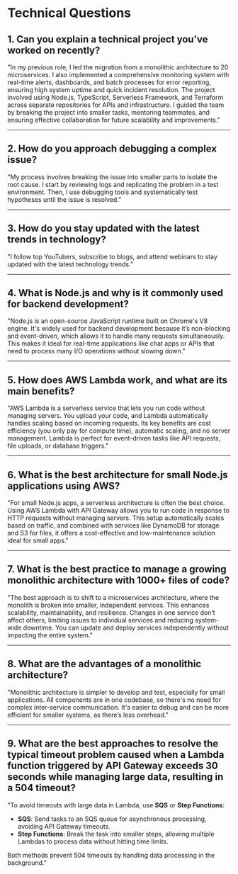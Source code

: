 # Technical Questions

## **1. Can you explain a technical project you've worked on recently?**

"In my previous role, I led the migration from a monolithic architecture to 20 microservices. I also implemented a comprehensive monitoring system with real-time alerts, dashboards, and batch processes for error reporting, ensuring high system uptime and quick incident resolution. The project involved using Node.js, TypeScript, Serverless Framework, and Terraform across separate repositories for APIs and infrastructure. I guided the team by breaking the project into smaller tasks, mentoring teammates, and ensuring effective collaboration for future scalability and improvements."

---

## **2. How do you approach debugging a complex issue?**

"My process involves breaking the issue into smaller parts to isolate the root cause. I start by reviewing logs and replicating the problem in a test environment. Then, I use debugging tools and systematically test hypotheses until the issue is resolved."

---

## **3. How do you stay updated with the latest trends in technology?**

"I follow top YouTubers, subscribe to blogs, and attend webinars to stay updated with the latest technology trends."

---

## **4. What is Node.js and why is it commonly used for backend development?**

"Node.js is an open-source JavaScript runtime built on Chrome's V8 engine. It's widely used for backend development because it’s non-blocking and event-driven, which allows it to handle many requests simultaneously. This makes it ideal for real-time applications like chat apps or APIs that need to process many I/O operations without slowing down."

---

## **5. How does AWS Lambda work, and what are its main benefits?**

"AWS Lambda is a serverless service that lets you run code without managing servers. You upload your code, and Lambda automatically handles scaling based on incoming requests. Its key benefits are cost efficiency (you only pay for compute time), automatic scaling, and no server management. Lambda is perfect for event-driven tasks like API requests, file uploads, or database triggers."

---

## **6. What is the best architecture for small Node.js applications using AWS?**

"For small Node.js apps, a serverless architecture is often the best choice. Using AWS Lambda with API Gateway allows you to run code in response to HTTP requests without managing servers. This setup automatically scales based on traffic, and combined with services like DynamoDB for storage and S3 for files, it offers a cost-effective and low-maintenance solution ideal for small apps."

---

## **7. What is the best practice to manage a growing monolithic architecture with 1000+ files of code?**

"The best approach is to shift to a microservices architecture, where the monolith is broken into smaller, independent services. This enhances scalability, maintainability, and resilience. Changes in one service don’t affect others, limiting issues to individual services and reducing system-wide downtime. You can update and deploy services independently without impacting the entire system."

---

## **8. What are the advantages of a monolithic architecture?**

"Monolithic architecture is simpler to develop and test, especially for small applications. All components are in one codebase, so there's no need for complex inter-service communication. It's easier to debug and can be more efficient for smaller systems, as there’s less overhead."

---

## **9. What are the best approaches to resolve the typical timeout problem caused when a Lambda function triggered by API Gateway exceeds 30 seconds while managing large data, resulting in a 504 timeout?**

"To avoid timeouts with large data in Lambda, use **SQS** or **Step Functions**:

- **SQS**: Send tasks to an SQS queue for asynchronous processing, avoiding API Gateway timeouts.
- **Step Functions**: Break the task into smaller steps, allowing multiple Lambdas to process data without hitting time limits.

Both methods prevent 504 timeouts by handling data processing in the background."
